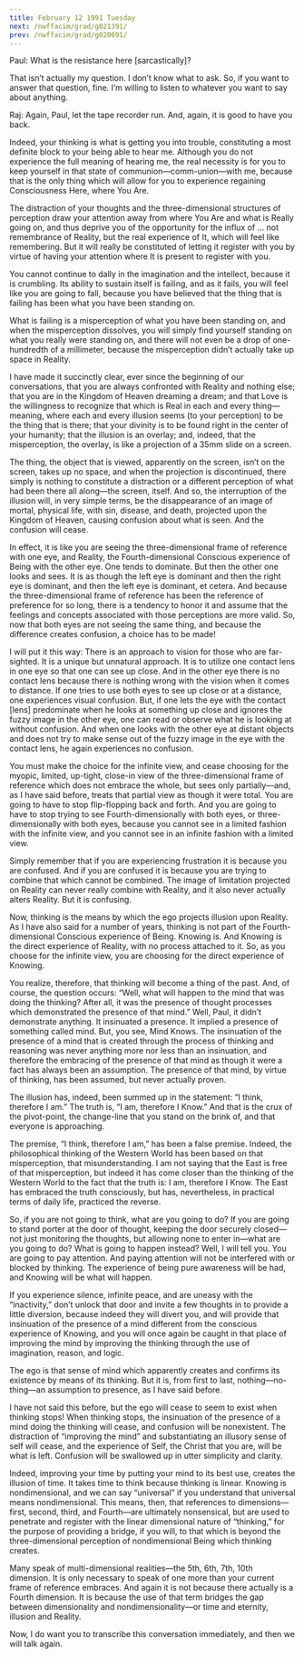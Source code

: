 ```yaml
---
title: February 12 1991 Tuesday
next: /nwffacim/grad/g021391/
prev: /nwffacim/grad/g020691/
---
```


Paul: What is the resistance here \[sarcastically\]?

That isn’t actually my question. I don’t know what to ask. So, if you
want to answer that question, fine. I’m willing to listen to whatever
you want to say about anything.

Raj: Again, Paul, let the tape recorder run. And, again, it is good to
have you back.

Indeed, your thinking is what is getting you into trouble, constituting
a most definite block to your being able to hear me. Although you do not
experience the full meaning of hearing me, the real necessity is for you
to keep yourself in that state of communion—comm-union—with me, because
that is the only thing which will allow for you to experience regaining
Consciousness Here, where You Are.

The distraction of your thoughts and the three-dimensional structures of
perception draw your attention away from where You Are and what is
Really going on, and thus deprive you of the opportunity for the influx
of … not remembrance of Reality, but the real experience of It, which
will feel like remembering. But it will really be constituted of letting
it register with you by virtue of having your attention where It is
present to register with you.

You cannot continue to dally in the imagination and the intellect,
because it is crumbling. Its ability to sustain itself is failing, and
as it fails, you will feel like you are going to fall, because you have
believed that the thing that is failing has been what you have been
standing on.

What is failing is a misperception of what you have been standing on,
and when the misperception dissolves, you will simply find yourself
standing on what you really were standing on, and there will not even be
a drop of one-hundredth of a millimeter, because the misperception
didn’t actually take up space in Reality.

I have made it succinctly clear, ever since the beginning of our
conversations, that you are always confronted with Reality and nothing
else; that you are in the Kingdom of Heaven dreaming a dream; and that
Love is the willingness to recognize that which is Real in each and
every thing—meaning, where each and every illusion seems (to your
perception) to be the thing that is there; that your divinity is to be
found right in the center of your humanity; that the illusion is an
overlay; and, indeed, that the misperception, the overlay, is like a
projection of a 35mm slide on a screen.

The thing, the object that is viewed, apparently on the screen, isn’t on
the screen, takes up no space, and when the projection is discontinued,
there simply is nothing to constitute a distraction or a different
perception of what had been there all along—the screen, itself. And so,
the interruption of the illusion will, in very simple terms, be the
disappearance of an image of mortal, physical life, with sin, disease,
and death, projected upon the Kingdom of Heaven, causing confusion about
what is seen. And the confusion will cease.

In effect, it is like you are seeing the three-dimensional frame of
reference with one eye, and Reality, the Fourth-dimensional Conscious
experience of Being with the other eye. One tends to dominate. But then
the other one looks and sees. It is as though the left eye is dominant
and then the right eye is dominant, and then the left eye is dominant,
et cetera. And because the three-dimensional frame of reference has been
the reference of preference for so long, there is a tendency to honor it
and assume that the feelings and concepts associated with those
perceptions are more valid. So, now that both eyes are not seeing the
same thing, and because the difference creates confusion, a choice has
to be made!

I will put it this way: There is an approach to vision for those who are
far-sighted. It is a unique but unnatural approach. It is to utilize one
contact lens in one eye so that one can see up close. And in the other
eye there is no contact lens because there is nothing wrong with the
vision when it comes to distance. If one tries to use both eyes to see
up close or at a distance, one experiences visual confusion. But, if one
lets the eye with the contact \[lens\] predominate when he looks at
something up close and ignores the fuzzy image in the other eye, one can
read or observe what he is looking at without confusion. And when one
looks with the other eye at distant objects and does not try to make
sense out of the fuzzy image in the eye with the contact lens, he again
experiences no confusion.

You must make the choice for the infinite view, and cease choosing for
the myopic, limited, up-tight, close-in view of the three-dimensional
frame of reference which does not embrace the whole, but sees only
partially—and, as I have said before, treats that partial view as though
it were total. You are going to have to stop flip-flopping back and
forth. And you are going to have to stop trying to see
Fourth-dimensionally with both eyes, or three-dimensionally with both
eyes, because you cannot see in a limited fashion with the infinite
view, and you cannot see in an infinite fashion with a limited view.

Simply remember that if you are experiencing frustration it is because
you are confused. And if you are confused it is because you are trying
to combine that which cannot be combined. The image of limitation
projected on Reality can never really combine with Reality, and it also
never actually alters Reality. But it is confusing.

Now, thinking is the means by which the ego projects illusion upon
Reality. As I have also said for a number of years, thinking is not part
of the Fourth-dimensional Conscious experience of Being. Knowing is. And
Knowing is the direct experience of Reality, with no process attached to
it. So, as you choose for the infinite view, you are choosing for the
direct experience of Knowing.

You realize, therefore, that thinking will become a thing of the past.
And, of course, the question occurs: “Well, what will happen to the mind
that was doing the thinking? After all, it was the presence of thought
processes which demonstrated the presence of that mind.” Well, Paul, it
didn’t demonstrate anything. It insinuated a presence. It implied a
presence of something called mind. But, you see, Mind Knows. The
insinuation of the presence of a mind that is created through the
process of thinking and reasoning was never anything more nor less than
an insinuation, and therefore the embracing of the presence of that mind
as though it were a fact has always been an assumption. The presence of
that mind, by virtue of thinking, has been assumed, but never actually
proven.

The illusion has, indeed, been summed up in the statement: “I think,
therefore I am.” The truth is, “I am, therefore I Know.” And that is the
crux of the pivot-point, the change-line that you stand on the brink of,
and that everyone is approaching.

The premise, “I think, therefore I am,” has been a false premise.
Indeed, the philosophical thinking of the Western World has been based
on that misperception, that misunderstanding. I am not saying that the
East is free of that misperception, but indeed it has come closer than
the thinking of the Western World to the fact that the truth is: I am,
therefore I Know. The East has embraced the truth consciously, but has,
nevertheless, in practical terms of daily life, practiced the reverse.

So, if you are not going to think, what are you going to do? If you are
going to stand porter at the door of thought, keeping the door securely
closed—not just monitoring the thoughts, but allowing none to enter
in—what are you going to do? What is going to happen instead? Well, I
will tell you. You are going to pay attention. And paying attention will
not be interfered with or blocked by thinking. The experience of being
pure awareness will be had, and Knowing will be what will happen.

If you experience silence, infinite peace, and are uneasy with the
“inactivity,” don’t unlock that door and invite a few thoughts in to
provide a little diversion, because indeed they will divert you, and
will provide that insinuation of the presence of a mind different from
the conscious experience of Knowing, and you will once again be caught
in that place of improving the mind by improving the thinking through
the use of imagination, reason, and logic.

The ego is that sense of mind which apparently creates and confirms its
existence by means of its thinking. But it is, from first to last,
nothing—no-thing—an assumption to presence, as I have said before.

I have not said this before, but the ego will cease to seem to exist
when thinking stops! When thinking stops, the insinuation of the
presence of a mind doing the thinking will cease, and confusion will be
nonexistent. The distraction of “improving the mind” and substantiating
an illusory sense of self will cease, and the experience of Self, the
Christ that you are, will be what is left. Confusion will be swallowed
up in utter simplicity and clarity.

Indeed, improving your time by putting your mind to its best use,
creates the illusion of time. It takes time to think because thinking is
linear. Knowing is nondimensional, and we can say “universal” if you
understand that universal means nondimensional. This means, then, that
references to dimensions—first, second, third, and Fourth—are ultimately
nonsensical, but are used to penetrate and register with the linear
dimensional nature of “thinking,” for the purpose of providing a bridge,
if you will, to that which is beyond the three-dimensional perception of
nondimensional Being which thinking creates.

Many speak of multi-dimensional realities—the 5th, 6th, 7th, 10th
dimension. It is only necessary to speak of one more than your current
frame of reference embraces. And again it is not because there actually
is a Fourth dimension. It is because the use of that term bridges the
gap between dimensionality and nondimensionality—or time and eternity,
illusion and Reality.

Now, I do want you to transcribe this conversation immediately, and then
we will talk again.
